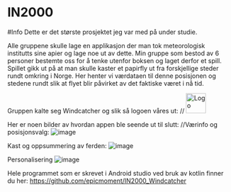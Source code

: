 # IN2000

#Info
Dette er det største prosjektet jeg var med på under studie. 

Alle gruppene skulle lage en applikasjon der man tok meteorologisk institutts sine apier og lage noe ut av dette. 
Min gruppe som bestod av 6 personer bestemte oss for å tenke utenfor boksen og laget derfor et spill.
Spillet gikk ut på at man skulle kaster et papirfly ut fra forskjellige steder rundt omkring i Norge. Her henter
vi værdataen til denne posisjonen og stedene rundt slik at flyet blir påvirket av det faktiske været i nå tid.

Gruppen kalte seg Windcatcher og slik så logoen våres ut: //
<img width="45" alt="Logo" src="https://github.com/Erlend-RM/IN2000/assets/121941031/d3ed6ee5-4735-4f13-9116-e2b583c028da">

Her er noen bilder av hvordan appen ble seende ut til slutt:
//Værinfo og posisjonsvalg:
![image](https://github.com/Erlend-RM/IN2000/assets/121941031/536741bc-37a8-4be3-9e94-e974fc6859ac)

Kast og oppsummering av ferden:
![image](https://github.com/Erlend-RM/IN2000/assets/121941031/8521ff79-3c95-48dd-9e23-215f76218fd3)

Personalisering
![image](https://github.com/Erlend-RM/IN2000/assets/121941031/334a1e75-7c5c-406a-9f62-43607e615606)


Hele programmet som er skrevet i Android studio ved bruk av kotlin finner du her:
https://github.com/epicmoment/IN2000_Windcatcher
